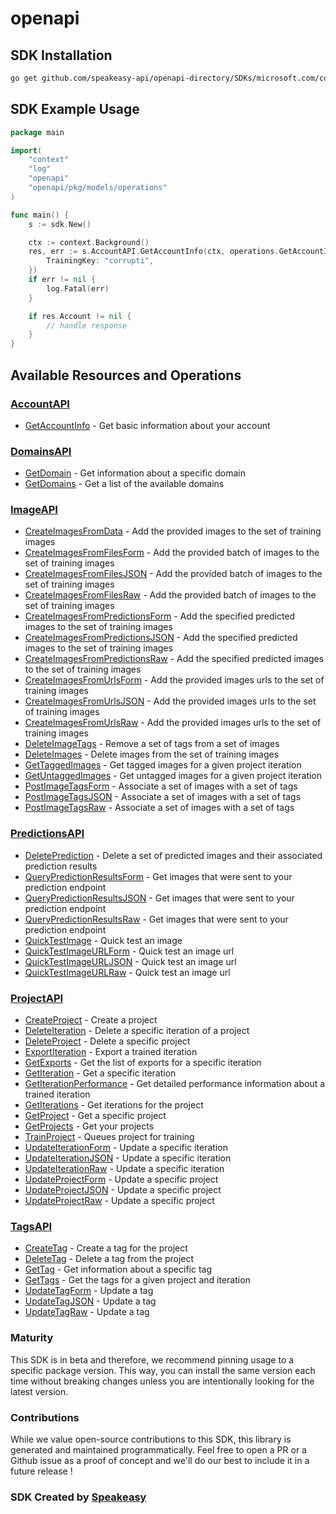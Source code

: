 # openapi

<!-- Start SDK Installation -->
## SDK Installation

```bash
go get github.com/speakeasy-api/openapi-directory/SDKs/microsoft.com/cognitiveservices-Training/1.2/go
```
<!-- End SDK Installation -->

## SDK Example Usage
<!-- Start SDK Example Usage -->
```go
package main

import(
	"context"
	"log"
	"openapi"
	"openapi/pkg/models/operations"
)

func main() {
    s := sdk.New()

    ctx := context.Background()
    res, err := s.AccountAPI.GetAccountInfo(ctx, operations.GetAccountInfoRequest{
        TrainingKey: "corrupti",
    })
    if err != nil {
        log.Fatal(err)
    }

    if res.Account != nil {
        // handle response
    }
}
```
<!-- End SDK Example Usage -->

<!-- Start SDK Available Operations -->
## Available Resources and Operations


### [AccountAPI](docs/accountapi/README.md)

* [GetAccountInfo](docs/accountapi/README.md#getaccountinfo) - Get basic information about your account

### [DomainsAPI](docs/domainsapi/README.md)

* [GetDomain](docs/domainsapi/README.md#getdomain) - Get information about a specific domain
* [GetDomains](docs/domainsapi/README.md#getdomains) - Get a list of the available domains

### [ImageAPI](docs/imageapi/README.md)

* [CreateImagesFromData](docs/imageapi/README.md#createimagesfromdata) - Add the provided images to the set of training images
* [CreateImagesFromFilesForm](docs/imageapi/README.md#createimagesfromfilesform) - Add the provided batch of images to the set of training images
* [CreateImagesFromFilesJSON](docs/imageapi/README.md#createimagesfromfilesjson) - Add the provided batch of images to the set of training images
* [CreateImagesFromFilesRaw](docs/imageapi/README.md#createimagesfromfilesraw) - Add the provided batch of images to the set of training images
* [CreateImagesFromPredictionsForm](docs/imageapi/README.md#createimagesfrompredictionsform) - Add the specified predicted images to the set of training images
* [CreateImagesFromPredictionsJSON](docs/imageapi/README.md#createimagesfrompredictionsjson) - Add the specified predicted images to the set of training images
* [CreateImagesFromPredictionsRaw](docs/imageapi/README.md#createimagesfrompredictionsraw) - Add the specified predicted images to the set of training images
* [CreateImagesFromUrlsForm](docs/imageapi/README.md#createimagesfromurlsform) - Add the provided images urls to the set of training images
* [CreateImagesFromUrlsJSON](docs/imageapi/README.md#createimagesfromurlsjson) - Add the provided images urls to the set of training images
* [CreateImagesFromUrlsRaw](docs/imageapi/README.md#createimagesfromurlsraw) - Add the provided images urls to the set of training images
* [DeleteImageTags](docs/imageapi/README.md#deleteimagetags) - Remove a set of tags from a set of images
* [DeleteImages](docs/imageapi/README.md#deleteimages) - Delete images from the set of training images
* [GetTaggedImages](docs/imageapi/README.md#gettaggedimages) - Get tagged images for a given project iteration
* [GetUntaggedImages](docs/imageapi/README.md#getuntaggedimages) - Get untagged images for a given project iteration
* [PostImageTagsForm](docs/imageapi/README.md#postimagetagsform) - Associate a set of images with a set of tags
* [PostImageTagsJSON](docs/imageapi/README.md#postimagetagsjson) - Associate a set of images with a set of tags
* [PostImageTagsRaw](docs/imageapi/README.md#postimagetagsraw) - Associate a set of images with a set of tags

### [PredictionsAPI](docs/predictionsapi/README.md)

* [DeletePrediction](docs/predictionsapi/README.md#deleteprediction) - Delete a set of predicted images and their associated prediction results
* [QueryPredictionResultsForm](docs/predictionsapi/README.md#querypredictionresultsform) - Get images that were sent to your prediction endpoint
* [QueryPredictionResultsJSON](docs/predictionsapi/README.md#querypredictionresultsjson) - Get images that were sent to your prediction endpoint
* [QueryPredictionResultsRaw](docs/predictionsapi/README.md#querypredictionresultsraw) - Get images that were sent to your prediction endpoint
* [QuickTestImage](docs/predictionsapi/README.md#quicktestimage) - Quick test an image
* [QuickTestImageURLForm](docs/predictionsapi/README.md#quicktestimageurlform) - Quick test an image url
* [QuickTestImageURLJSON](docs/predictionsapi/README.md#quicktestimageurljson) - Quick test an image url
* [QuickTestImageURLRaw](docs/predictionsapi/README.md#quicktestimageurlraw) - Quick test an image url

### [ProjectAPI](docs/projectapi/README.md)

* [CreateProject](docs/projectapi/README.md#createproject) - Create a project
* [DeleteIteration](docs/projectapi/README.md#deleteiteration) - Delete a specific iteration of a project
* [DeleteProject](docs/projectapi/README.md#deleteproject) - Delete a specific project
* [ExportIteration](docs/projectapi/README.md#exportiteration) - Export a trained iteration
* [GetExports](docs/projectapi/README.md#getexports) - Get the list of exports for a specific iteration
* [GetIteration](docs/projectapi/README.md#getiteration) - Get a specific iteration
* [GetIterationPerformance](docs/projectapi/README.md#getiterationperformance) - Get detailed performance information about a trained iteration
* [GetIterations](docs/projectapi/README.md#getiterations) - Get iterations for the project
* [GetProject](docs/projectapi/README.md#getproject) - Get a specific project
* [GetProjects](docs/projectapi/README.md#getprojects) - Get your projects
* [TrainProject](docs/projectapi/README.md#trainproject) - Queues project for training
* [UpdateIterationForm](docs/projectapi/README.md#updateiterationform) - Update a specific iteration
* [UpdateIterationJSON](docs/projectapi/README.md#updateiterationjson) - Update a specific iteration
* [UpdateIterationRaw](docs/projectapi/README.md#updateiterationraw) - Update a specific iteration
* [UpdateProjectForm](docs/projectapi/README.md#updateprojectform) - Update a specific project
* [UpdateProjectJSON](docs/projectapi/README.md#updateprojectjson) - Update a specific project
* [UpdateProjectRaw](docs/projectapi/README.md#updateprojectraw) - Update a specific project

### [TagsAPI](docs/tagsapi/README.md)

* [CreateTag](docs/tagsapi/README.md#createtag) - Create a tag for the project
* [DeleteTag](docs/tagsapi/README.md#deletetag) - Delete a tag from the project
* [GetTag](docs/tagsapi/README.md#gettag) - Get information about a specific tag
* [GetTags](docs/tagsapi/README.md#gettags) - Get the tags for a given project and iteration
* [UpdateTagForm](docs/tagsapi/README.md#updatetagform) - Update a tag
* [UpdateTagJSON](docs/tagsapi/README.md#updatetagjson) - Update a tag
* [UpdateTagRaw](docs/tagsapi/README.md#updatetagraw) - Update a tag
<!-- End SDK Available Operations -->

### Maturity

This SDK is in beta and therefore, we recommend pinning usage to a specific package version.
This way, you can install the same version each time without breaking changes unless you are intentionally
looking for the latest version.

### Contributions

While we value open-source contributions to this SDK, this library is generated and maintained programmatically.
Feel free to open a PR or a Github issue as a proof of concept and we'll do our best to include it in a future release !

### SDK Created by [Speakeasy](https://docs.speakeasyapi.dev/docs/using-speakeasy/client-sdks)
